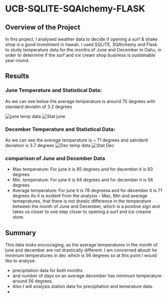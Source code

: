 
# UCB-SQLITE-SQAlchemy-FLASK
## Overview of the Project
In this project, I analysed weather data to decide if opening a surf & shake shop is a good investment in hawaii. I used SQLITE, SQAlchemy and Flask to study temperature data for the months of June and December in Oahu, in order to determine if the surf and ice cream shop business is sustainable year-round.
## Results
### June Temperature and Statistical Data:

As we can see below the average temperature is around 75 degrees with standard deviatin of 3.2 degrees

![june temp data](https://user-images.githubusercontent.com/69255270/118409929-b8884580-b641-11eb-8e1e-966a979f0330.jpg)
![Stat june](https://user-images.githubusercontent.com/69255270/118411793-3735b080-b64b-11eb-8d93-fd837ae604e1.jpg)

### December Temperature and Statistical Data:

As we can see the average temperature is ~ 71 degrees and satndard deviation is 3.7 degrees
![Dec temp data](https://user-images.githubusercontent.com/69255270/118411788-300ea280-b64b-11eb-96b9-d07a4ad38d42.jpg)
![Stat Dec](https://user-images.githubusercontent.com/69255270/118411791-34d35680-b64b-11eb-9173-999f881dfe9d.jpg)

### comparison of June and December Data
- Max temperature: For june it is 85 degrees and for december it is 83 degrees
- Min. temperature: For june it is 64 degrees and for december it is 56 degrees
- Average temperature: For june it is 78 degreesa and for december it is 71 degrees
As it is evident from the analysis - Max, Min and average temepratures, that there is not drastic difference in the temperature between the month of June and December, which is a positive sign and takes us closer to one step closer to opening a surf and ice creame store.  

## Summary
This data looks encouraging, as the average temperatures in the month of june and december are not drastically different.  I am concerned aboutt he minimum temperatures in dec which is 56 degrees so at this point I would like to analyse:
- precipitation data for both months 
- and number of days on an average december has minimum temperature around 56 degrees. 
- Also I will analysis station data for precipitation and temerature data. 
-

